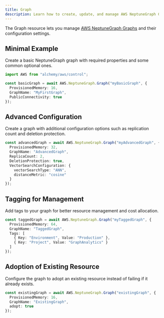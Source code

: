 ```yaml
---
title: Graph
description: Learn how to create, update, and manage AWS NeptuneGraph Graphs using Alchemy Cloud Control.
---
```



The Graph resource lets you manage [AWS NeptuneGraph Graphs](https://docs.aws.amazon.com/neptunegraph/latest/userguide/) and their configuration settings.

## Minimal Example

Create a basic NeptuneGraph graph with required properties and some common optional ones.

```ts
import AWS from "alchemy/aws/control";

const basicGraph = await AWS.NeptuneGraph.Graph("myBasicGraph", {
  ProvisionedMemory: 16,
  GraphName: "MyFirstGraph",
  PublicConnectivity: true
});
```

## Advanced Configuration

Create a graph with additional configuration options such as replication count and deletion protection.

```ts
const advancedGraph = await AWS.NeptuneGraph.Graph("myAdvancedGraph", {
  ProvisionedMemory: 32,
  GraphName: "AdvancedGraph",
  ReplicaCount: 2,
  DeletionProtection: true,
  VectorSearchConfiguration: {
    vectorSearchType: "ANN",
    distanceMetric: "cosine"
  }
});
```

## Tagging for Management

Add tags to your graph for better resource management and cost allocation.

```ts
const taggedGraph = await AWS.NeptuneGraph.Graph("myTaggedGraph", {
  ProvisionedMemory: 64,
  GraphName: "TaggedGraph",
  Tags: [
    { Key: "Environment", Value: "Production" },
    { Key: "Project", Value: "GraphAnalytics" }
  ]
});
```

## Adoption of Existing Resource

Configure the graph to adopt an existing resource instead of failing if it already exists.

```ts
const existingGraph = await AWS.NeptuneGraph.Graph("existingGraph", {
  ProvisionedMemory: 16,
  GraphName: "ExistingGraph",
  adopt: true
});
```

